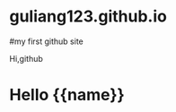 # guliang123.github.io
#my first github site


<!DOCTYPE html>
<html>
<head>
<meta charset="utf-8">

</head>
<body>

<div>
  <p>Hi,github</p>
  <h1>Hello {{name}}</h1>
</div>

</body>
</html>

